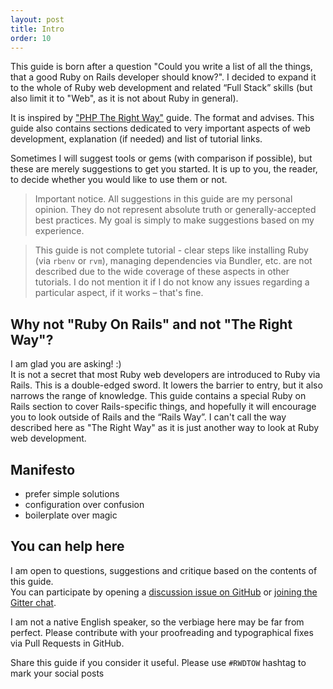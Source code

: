 ```yaml
---
layout: post
title: Intro
order: 10
---
```


This guide is born after a question "Could you write a list of all the things, that a good Ruby on Rails developer should know?". I decided to expand it to the whole of Ruby web development and related “Full Stack” skills (but also limit it to "Web", as it is not about Ruby in general).

It is inspired by ["PHP The Right Way"](http://www.phptherightway.com/) guide. The format and advises. This guide also contains sections dedicated to very important aspects of web development, explanation (if needed) and list of tutorial links.

Sometimes I will suggest tools or gems (with comparison if possible), but these are merely suggestions to get you started. It is up to you, the reader, to decide whether you would like to use them or not.

> Important notice. All suggestions in this guide are my personal opinion. They do not represent absolute truth or generally-accepted best practices. My goal is simply to make suggestions based on my experience.

> This guide is not complete tutorial - clear steps like installing Ruby (via `rbenv` or `rvm`), managing dependencies via Bundler, etc. are not described due to the wide coverage of these aspects in other tutorials. I do not mention it if I do not know any issues regarding a particular aspect, if it works – that's fine.

## Why not "Ruby On Rails" and not "The Right Way"?
I am glad you are asking! :)  
It is not a secret that most Ruby web developers are introduced to Ruby via Rails. This is a double-edged sword. It lowers the barrier to entry, but it also narrows the range of knowledge. This guide contains a special Ruby on Rails section to cover Rails-specific things, and hopefully it will encourage you to look outside of Rails and the “Rails Way”. I can't call the way described here as "The Right Way" as it is just another way to look at Ruby web development.

## Manifesto

* prefer simple solutions
* configuration over confusion
* boilerplate over magic

## You can help here

I am open to questions, suggestions and critique based on the contents of this guide.  
You can participate by opening a [discussion issue on GitHub](https://github.com/iJackUA/rwdtow/issues/new) or [joining the Gitter chat](https://gitter.im/iJackUA/rwdtow).

I am not a native English speaker, so the verbiage here may be far from perfect. Please contribute with your proofreading and typographical fixes via Pull Requests in GitHub.

Share this guide if you consider it useful. Please use `#RWDTOW` hashtag to mark your social posts 

